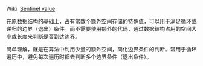 
Wiki: [Sentinel value](https://en.wikipedia.org/wiki/Sentinel_value)

在原数据结构的基础上，占有常数个额外空间存储的特殊值，可以用于满足循环或递归的边界（退出）条件。而不需要使用额外的代码，通过数据结构占用的空间大小或长度来判断是否到达边界。

简单理解，就是在算法中利用少量的额外空间，简化边界条件的判断。常用于循环遍历中，避免每次遍历时都去判断多个边界条件（退出条件）。